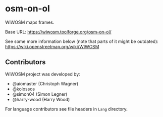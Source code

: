 # osm-on-ol
WIWOSM maps frames.

Base URL:
https://wiwosm.toolforge.org/osm-on-ol/

See some more information below (note that parts of it might be outdated):
https://wiki.openstreetmap.org/wiki/WIWOSM

## Contributors

WIWOSM project was developed by:

* @aiomaster (Christoph Wagner)
* @kolossos
* @simon04 (Simon Legner)
* @harry-wood (Harry Wood)

For language contributors see file headers in `Lang` directory.
